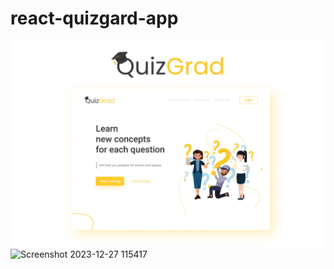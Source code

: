 # react-quizgard-app
![react-quizgard-app](/src/assets/quizGard%20cover.png)
![Screenshot 2023-12-27 115417](https://github.com/basavagithubin/Quiz-Grid-Application-Using-React.js/assets/107114521/7d232114-d558-4234-9a4f-85af68c483fe)
